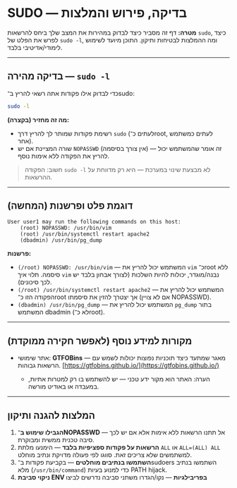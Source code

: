 # SUDO — בדיקה, פירוש והמלצות

**מטרה:** דף זה מסביר כיצד לבדוק במהירות את המצב שלך ביחס להרשאות `sudo`, כיצד לפרש את הפלט של `sudo -l`, ומה ההמלצות לבטיחות ותיקון. התוכן מיועד לשימוש לימודי/אדיטיבי בלבד.

---

## בדיקה מהירה — `sudo -l`

כדי לבדוק אילו פקודות אתה רשאי להריץ ב־sudo:

```bash
sudo -l
```

**מה זה מחזיר (בקצרה):**

* רשימת פקודות שמותר לך להריץ דרך `sudo` (לעתים כ־root, לעתים כמשתמש אחר).
* שורה המציינת אם יש `NOPASSWD` (אין צורך בסיסמה) — זה אומר שהמשתמש יכול להריץ את הפקודה ללא אימות נוסף.

> חשוב: הפקודה `sudo -l` לא מבצעת שינוי במערכת — היא רק מדווחת על ההרשאות.

---

## דוגמת פלט ופרשנות (המחשה)

```
User user1 may run the following commands on this host:
    (root) NOPASSWD: /usr/bin/vim
    (root) /usr/bin/systemctl restart apache2
    (dbadmin) /usr/bin/pg_dump
```

**פרשנות:**

* `(/root) NOPASSWD: /usr/bin/vim` — המשתמש יכול להריץ את `vim` כ־root ללא סיסמה. תלוי איך `vim` נבנה/מוגדר, יכולות להיות השלכות (לצורך אבחון בלבד יש לכך סיכונים).
* `(/root) /usr/bin/systemctl restart apache2` — המשתמש יכול להריץ את הפקודה הזו כ־root אך יצטרך להזין את סיסמתו (אם לא צויין NOPASSWD).
* `(dbadmin) /usr/bin/pg_dump` — המשתמש יכול להריץ את `pg_dump` בתור המשתמש dbadmin (לא כ־root).

---

## מקורות למידע נוסף (לאפשר חקירה ממוקדת)

* אתר שימושי: **GTFOBins** — מאגר שמתעד כיצד תוכניות נפוצות יכולות לשמש עם הרשאות גבוהות. [https://gtfobins.github.io/](https://gtfobins.github.io/)

  * הערה: האתר הוא מקור ידע טכני — יש להשתמש בו רק למטרות אתיות, במעבדה או באודיט מורשה.

---

## המלצות להגנה ותיקון

1. **הגבילו שימוש ב־NOPASSWD** — אל תתנו הרשאות ללא אימות אלא אם יש לכך סיבה טכנית ממשית ומבוקרת.
2. **הרשאות על פקודות ספציפיות בלבד** — הימנעו מלתת `ALL` או `ALL=(ALL) ALL` למשתמשים שלא צריכים זאת. סווגו לפי פעולה מדויקת ונתיב מוחלט.
3. **השתמשו בנתיבים מוחלטים** — בקביעת פקודות ב־sudoers השתמשו בנתיב מלא (`/usr/bin/command`) כדי למנוע בעיות PATH hijack.
4. **ניקוי סביבת ENV בפריבילגיות** — נקו/הגדרו משתני סביבה נדרשים לביצו

